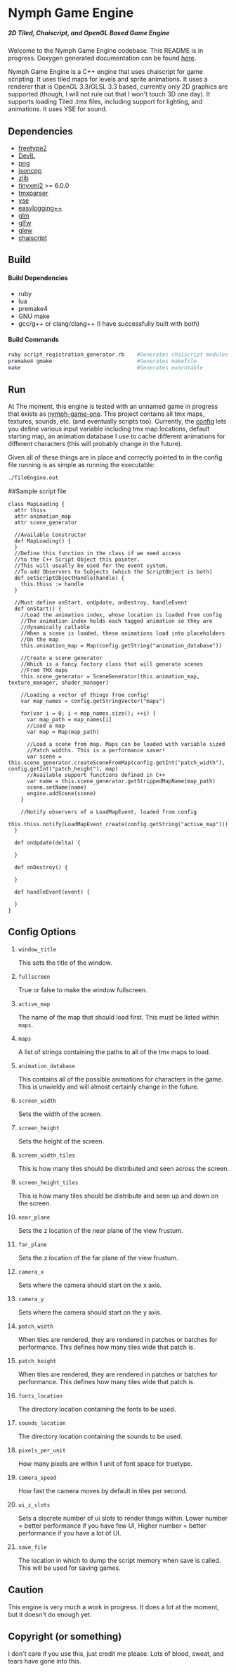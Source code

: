 # Nymph Game Engine #
##### 2D Tiled, Chaiscript, and OpenGL Based Game Engine

Welcome to the Nymph Game Engine codebase. This README is in progress. Doxygen generated documentation can be found [here](http://sainteos.github.io/nymph-game-engine/).

Nymph Game Engine is a C++ engine that uses chaiscript for game scripting. It uses tiled maps for levels and sprite animations. It uses a renderer that is OpenGL 3.3/GLSL 3.3 based, currently only 2D graphics are supported (though, I will not rule out that I won't touch 3D one day). It supports loading Tiled .tmx files, including support for lighting, and animations. It uses YSE for sound.

## Dependencies
* [freetype2](https://www.freetype.org/)
* [DevIL](https://github.com/DentonW/DevIL)
* [png](http://www.libpng.org/pub/png/libpng.html)
* [jsoncpp](https://github.com/open-source-parsers/jsoncpp)
* [zlib](https://zlib.net/)
* [tinyxml2](https://github.com/leethomason/tinyxml2) >= 6.0.0
* [tmxparser](https://github.com/sainteos/tmxparser)
* [yse](http://www.attr-x.net/yse/)
* [easylogging++](https://github.com/muflihun/easyloggingpp)
* [glm](https://glm.g-truc.net/0.9.8/index.html)
* [glfw](http://www.glfw.org/)
* [glew](https://github.com/nigels-com/glew)
* [chaiscript](http://chaiscript.com/)

## Build
#### Build Dependencies
* ruby
* lua
* premake4
* GNU make
* gcc/g++ or clang/clang++ (I have successfully built with both)

#### Build Commands
```bash
ruby script_registration_generator.rb    #Generates chaiscript modules for engine classes
premake4 gmake                           #Generates makefile
make                                     #Generates executable
```

## Run
At The moment, this engine is tested with an unnamed game in progress that exists as [nymph-game-one](https://github.com/sainteos/nymph-game-one). This project contains all tmx maps, textures, sounds, etc. (and eventually scripts too). Currently, the [config](https://github.com/sainteos/nymph-game-engine/blob/master/config/default.json) lets you define various input variable including tmx map locations, default starting map, an animation database I use to cache different animations for different characters (this will probably change in the future).

Given all of these things are in place and correctly pointed to in the config file running is as simple as running the executable:
```bash
./TileEngine.out
```

##Sample script file
```chaiscript
class MapLoading {
  attr thiss
  attr animation_map
  attr scene_generator

  //Available Constructor
  def MapLoading() {
  }
  //Define this function in the class if we need access
  //to the C++ Script Object this pointer.
  //This will usually be used for the event system,
  //To add Observers to Subjects (which the ScriptObject is both)
  def setScriptObjectHandle(handle) {
    this.thiss := handle
  }

  //Must define onStart, onUpdate, onDestroy, handleEvent
  def onStart() {
    //Load the animation index, whose location is loaded from config
    //The animation index holds each tagged animation so they are
    //dynamically callable
    //When a scene is loaded, these animations load into placeholders
    //On the map
    this.animation_map = Map(config.getString("animation_database"))

    //Create a scene generator
    //Which is a fancy factory class that will generate scenes
    //From TMX maps
    this.scene_generator = SceneGenerator(this.animation_map, texture_manager, shader_manager)

    //Loading a vector of things from config!
    var map_names = config.getStringVector("maps")

    for(var i = 0; i < map_names.size(); ++i) {
      var map_path = map_names[i]
      //Load a map
      var map = Map(map_path)

      //Load a scene from map. Maps can be loaded with variable sized
      //Patch widths. This is a performance saver!
      var scene = this.scene_generator.createSceneFromMap(config.getInt("patch_width"), config.getInt("patch_height"), map)
      //Available support functions defined in C++
      var name = this.scene_generator.getStrippedMapName(map_path)
      scene.setName(name)
      engine.addScene(scene)
    }

    //Notify observers of a LoadMapEvent, loaded from config
    this.thiss.notify(LoadMapEvent_create(config.getString("active_map")))
  }

  def onUpdate(delta) {

  }

  def onDestroy() {

  }

  def handleEvent(event) {

  }
}
```

## Config Options
1. `window_title`

    This sets the title of the window.
2. `fullscreen`

    True or false to make the window fullscreen.
3. `active_map`

    The name of the map that should load first. This must be listed within `maps`.
4. `maps`

    A list of strings containing the paths to all of the tmx maps to load.

5. `animation_database`

    This contains all of the possible animations for characters in the game. This is unwieldy and will almost certainly change in the future.

6. `screen_width`

    Sets the width of the screen.

7. `screen_height`

    Sets the height of the screen.

8. `screen_width_tiles`

    This is how many tiles should be distributed and seen across the screen.
9. `screen_height_tiles`

    This is how many tiles should be distribute and seen up and down on the screen.
10. `near_plane`

    Sets the z location of the near plane of the view frustum.

11. `far_plane`

    Sets the z location of the far plane of the view frustum.

12. `camera_x`

    Sets where the camera should start on the x axis.

13. `camera_y`

    Sets where the camera should start on the y axis.

14. `patch_width`

    When tiles are rendered, they are rendered in patches or batches for performance. This defines how many tiles wide that patch is.

15. `patch_height`

    When tiles are rendered, they are rendered in patches or batches for performance. This defines how many tiles wide that patch is.

16. `fonts_location`

    The directory location containing the fonts to be used.

17. `sounds_location`

    The directory location containing the sounds to be used.

18. `pixels_per_unit`

    How many pixels are within 1 unit of font space for truetype.

19. `camera_speed`

    How fast the camera moves by default in tiles per second.

20. `ui_z_slots`

    Sets a discrete number of ui slots to render things within. Lower number = better performance if you have few UI, Higher number = better performance if you have a lot of UI.

21. `save_file`

    The location in which to dump the script memory when save is called. This will be used for saving games.

## Caution
This engine is very much a work in progress. It does a lot at the moment, but it doesn't do enough yet.

## Copyright (or something)
I don't care if you use this, just credit me please. Lots of blood, sweat, and tears have gone into this.
